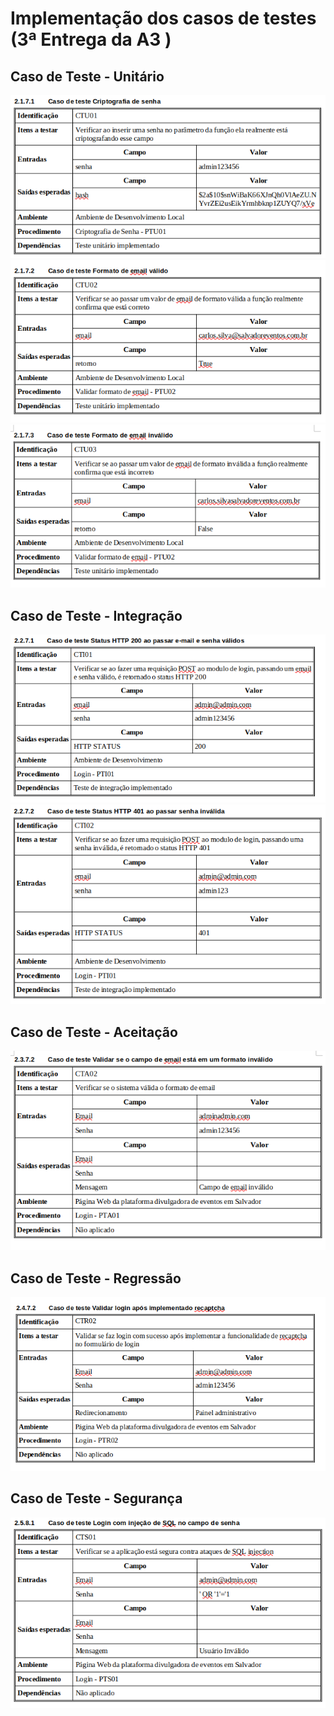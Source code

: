# Implementação dos casos de testes (3ª Entrega da A3 )




## Caso de Teste - Unitário

<img src="assets/images/CTU01.png">

<img src="assets/images/CTU02.png">

<img src="assets/images/CTU03.png">


## Caso de Teste - Integração

<img src="assets/images/CTI01.png">

<img src="assets/images/CTI02.png">


## Caso de Teste - Aceitação

<img src="assets/images/CTA02.png">



## Caso de Teste - Regressão

<img src="assets/images/CTR02.png">


## Caso de Teste - Segurança 

<img src="assets/images/CTS01.png">


